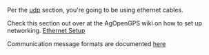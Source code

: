 Per the [udp](udp) section, you're going to be using ethernet cables.

Check this section out over at the AgOpenGPS wiki on how to set up networking. [Ethernet Setup](https://github.com/farmerbriantee/AgOpenGPS/wiki/05.-Ethernet-Setup)

Communication message formats are documented [here](https://github.com/AgHardware/Boards/blob/main/PGN.md)